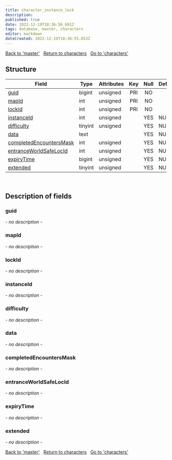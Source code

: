 ```yaml
---
title: character_instance_lock
description: 
published: true
date: 2022-12-19T18:36:56.691Z
tags: database, master, characters
editor: markdown
dateCreated: 2022-12-19T18:36:55.053Z
---
```


<a href="https://trinitycore.info/en/database/master/characters/character_homebind" class="mt-5 v-btn v-btn--depressed v-btn--flat v-btn--outlined theme--light v-size--default darkblue--text text--lighten-3"><span class="v-btn__content"><i aria-hidden="true" class="v-icon notranslate v-icon--left mdi mdi-arrow-left theme--light"></i><span>Back to 'master'</span></span></a>&nbsp;&nbsp;&nbsp;<a href="https://trinitycore.info/en/database/master/characters/home" class="mt-5 v-btn v-btn--depressed v-btn--flat v-btn--outlined theme--light v-size--default darkblue--text text--lighten-3"><span class="v-btn__content"><i aria-hidden="true" class="v-icon notranslate v-icon--left mdi mdi-home-outline theme--light"></i><span>Return to characters</span></span></a>&nbsp;&nbsp;&nbsp;<a href="https://trinitycore.info/en/database/master/characters/character_inventory" class="mt-5 v-btn v-btn--depressed v-btn--flat v-btn--outlined theme--light v-size--default darkblue--text text--lighten-3"><span class="v-btn__content"><span>Go to 'characters'</span><i aria-hidden="true" class="v-icon notranslate v-icon--right mdi mdi-arrow-right theme--light"></i></span></a>

## Structure

| Field | Type | Attributes | Key | Null | Default | Extra | Comment |
| --- | --- | --- | :---: | :---: | --- | --- | --- |
| [guid](#guid) | bigint | unsigned | PRI | NO |  |  |  |
| [mapId](#mapid) | int | unsigned | PRI | NO |  |  |  |
| [lockId](#lockid) | int | unsigned | PRI | NO |  |  |  |
| [instanceId](#instanceid) | int | unsigned |  | YES | NULL |  |  |
| [difficulty](#difficulty) | tinyint | unsigned |  | YES | NULL |  |  |
| [data](#data) | text |  |  | YES | NULL |  |  |
| [completedEncountersMask](#completedencountersmask) | int | unsigned |  | YES | NULL |  |  |
| [entranceWorldSafeLocId](#entranceworldsafelocid) | int | unsigned |  | YES | NULL |  |  |
| [expiryTime](#expirytime) | bigint | unsigned |  | YES | NULL |  |  |
| [extended](#extended) | tinyint | unsigned |  | YES | NULL |  |  |
&nbsp;
## Description of fields

### guid
*- no description -*
&nbsp;

### mapId
*- no description -*
&nbsp;

### lockId
*- no description -*
&nbsp;

### instanceId
*- no description -*
&nbsp;

### difficulty
*- no description -*
&nbsp;

### data
*- no description -*
&nbsp;

### completedEncountersMask
*- no description -*
&nbsp;

### entranceWorldSafeLocId
*- no description -*
&nbsp;

### expiryTime
*- no description -*
&nbsp;

### extended
*- no description -*
&nbsp;

<a href="https://trinitycore.info/en/database/master/characters/character_homebind" class="mt-5 v-btn v-btn--depressed v-btn--flat v-btn--outlined theme--light v-size--default darkblue--text text--lighten-3"><span class="v-btn__content"><i aria-hidden="true" class="v-icon notranslate v-icon--left mdi mdi-arrow-left theme--light"></i><span>Back to 'master'</span></span></a>&nbsp;&nbsp;&nbsp;<a href="https://trinitycore.info/en/database/master/characters/home" class="mt-5 v-btn v-btn--depressed v-btn--flat v-btn--outlined theme--light v-size--default darkblue--text text--lighten-3"><span class="v-btn__content"><i aria-hidden="true" class="v-icon notranslate v-icon--left mdi mdi-home-outline theme--light"></i><span>Return to characters</span></span></a>&nbsp;&nbsp;&nbsp;<a href="https://trinitycore.info/en/database/master/characters/character_inventory" class="mt-5 v-btn v-btn--depressed v-btn--flat v-btn--outlined theme--light v-size--default darkblue--text text--lighten-3"><span class="v-btn__content"><span>Go to 'characters'</span><i aria-hidden="true" class="v-icon notranslate v-icon--right mdi mdi-arrow-right theme--light"></i></span></a>
